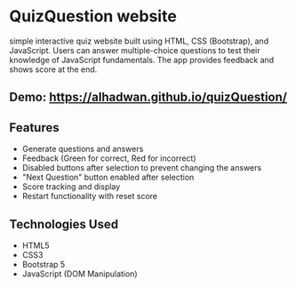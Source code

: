 # QuizQuestion website

simple interactive quiz website built using HTML, CSS (Bootstrap), and JavaScript. Users can answer multiple-choice questions to test their knowledge of JavaScript fundamentals. The app provides feedback and shows score at the end.

## Demo: https://alhadwan.github.io/quizQuestion/

## Features

- Generate questions and answers
- Feedback (Green for correct, Red for incorrect)
- Disabled buttons after selection to prevent changing the answers
- "Next Question" button enabled after selection
- Score tracking and display
- Restart functionality with reset score

## Technologies Used

- HTML5
- CSS3
- Bootstrap 5
- JavaScript (DOM Manipulation)
